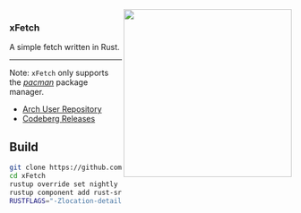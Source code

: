 <img src="https://codeberg.org/XDR/.profile/raw/branch/main/random/xfetch.jpg" align="right" width="300">

### xFetch
A simple fetch written in Rust.

---

Note: `xFetch` only supports the *[pacman](https://wiki.archlinux.org/title/pacman)* package manager.
* [Arch User Repository](https://aur.archlinux.org/packages/xfetch-bin)
* [Codeberg Releases](https://codeberg.org/XDR/xFetch/releases)

## Build
```sh
git clone https://github.com/XandrCopyrighted/xFetch.git
cd xFetch
rustup override set nightly
rustup component add rust-src --toolchain nightly-x86_64-unknown-linux-gnu
RUSTFLAGS="-Zlocation-detail=none" cargo build --target x86_64-unknown-linux-gnu --profile optimized-build -Z build-std=std,panic_abort -Z build-std-features=panic_immediate_abort
```
